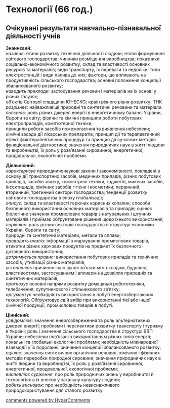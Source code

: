<div id="hypercomments_widget" class="js-hypercomments-widget invisible"></div>

# Технології  (66 год.)

## Очікувані результати навчально-пізнавальної діяльності учнів

<p><b>Знаннєвий:</b><br>
<i>називає:</i> етапи розвитку технічної діяльності людини; етапи формування світового господарства; чинники розміщення виробництва; показники соціально-економічного розвитку; склад та властивості основних ресурсів та матеріалів; види транспорту, їх переваги та недоліки; типи електростанцій і види палива до них; фактори, що впливають на продуктивність сільського господарства; основні положення концепції збалансованого розвитку;<br>
<i>наводить приклади:</i> застосування речовин і матеріалів на їх основі у різних галузях;<br>
об’єктів Світової спадщини ЮНЕСКО; країн різного рівня розвитку; ТНК<br>
<i>розрізняє:</i> найважливіші природні та синтетичні речовини та матеріали.<br>
<i>пояснює:</i> роль різних джерел енергії в енергетичному балансі України, Європи та світу;
фізичні та хімічні принципи роботи побутових електроприладів, комп’ютерної техніки;<br>
принципи роботи засобів пожежогасіння та виявлення небезпеки; хімічні засади дії лікарських препаратів; принцип дії та терапевтичний ефект фізіотерапевтичних процедур  та принцип дії сучасних методів функціональної діагностики; значення природничих наук  в житті людини та виробництві, їх роль у розв’язанні сировинної, енергетичної, продовольчої, екологічної проблеми.</p>

<p><b>Діяльнісний:</b><br>
<i>характеризує</i> природничонаукові закони і закономірності, покладені в основу дії транспортних засобів, медичних приладів, різних  побутових приладів,  засобів звязку, компютрної техніки, гаджетів, миючих засобів, інсектицидів, хімічних засобів гігієни і косметики; первинний, вторинний, третинний сектори господарства; тенденції розвитку світового господарства в епоху глобалізації;<br>
<i>описує:</i> склад та властивості горючих корисних копалин; способи безпечного використання основних матеріалів та приладів; оцінює біологічне значення промислових товарів  з натуральних і штучних матеріалів і приймає обґрунтоване рішення щодо їхнього використання;<br>
<i>порівнює:</i> роль різних секторів господарства в структурі економіки України, Європи та світу;<br>
природні та синтетичні матеріали, метали та сплави;<br>
<i>проводить аналіз:</i> інформації з маркування промислових товарів,  етикетки різних харчових продуктів на предмет їх безпечного і дозованого використання;  <br>
<i>дотримується правил:</i> використання побутових приладів та технічних засобів;
утилізації різних матеріалів;<br>
<i>установлює</i> причинно-наслідкові зв’язки між складом, будовою, властивостями, застосуванням і впливом на довкілля природніх та синтетичних матеріалів;<br>
<i>прогнозує</i> основні напрями розвитку домашньої робототехніки, телебачення, супутникового і стільникового зв’язку;     <br>
<i>аргументує</i> необхідність використання в побуті енергозберігаючих   технологій.      Обґрунтовує свій вибір при використанні тієї або іншої хімічної продукції, промислових товарів в побуті.</p>

<p><b>Ціннісний:</b><br>
<i>усвідомлює:</i> значення енергозбереження та роль альтернативних джерел енергії; проблеми і перспективи розвитку транспорту і туризму в Україні; роль і значення сільського господарства в структурі ВВП України;  небезпеки пов’язані з використанням різних типів енергії; локальні та глобальні екологічні проблеми; необхідність міжнародної взаємодії у їх подоланні; значення концепції збалансованого розвитку;<br>
<i>оцінює:</i> значення синтетичних органічних речовин, хімічних і фізичних методів переробки природної сировини; значення природничих наук  в житті людини та виробництві, їх роль у розв’язанні сировинної, енергетичної, продовольчої, екологічної проблеми;<br>
<i>висловлює судження:</i> про роль природничих знань у виробництві  й технологіях а  їх внесок у загальну культуру людини;<br>
<i>робить висновок:</i> про необхідність невиснажливого природокористування для сталого розвитку.
</p>


<div class="js-hypercomments-container">
<a href="http://hypercomments.com" class="hc-link" title="comments widget">comments powered by HyperComments</a>
</div>